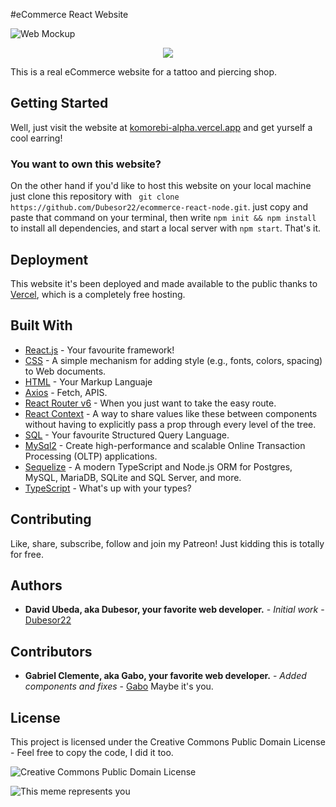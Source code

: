 #eCommerce React Website 


![Web Mockup](Mockup.png) 
<div align:center style="text-align:center"><img src="MobileMockUp.png" /></div>


This is a real eCommerce website for a tattoo and piercing shop.


## Getting Started

Well, just visit the website at [komorebi-alpha.vercel.app](https://komorebi-alpha.vercel.app/) and get yurself a cool earring! 

### You want to own this website?

On the other hand if you'd like to host this website on your local machine just clone this repository with ``` git clone https://github.com/Dubesor22/ecommerce-react-node.git```. just copy and paste that command on your terminal, then write ```npm init && npm install```  to install all dependencies, and start a local server with ```npm start```. That's it.

## Deployment

This website it's been deployed and made available to the public thanks to [Vercel](https://vercel.com), which is a completely free hosting.

## Built With

* [React.js](https://reactjs.org/) - Your favourite framework!
* [CSS](https://www.w3.org/Style/CSS/Overview.en.html) - A simple mechanism for adding style (e.g., fonts, colors, spacing) to Web documents. 
* [HTML](https://html.com/) - Your Markup Languaje
* [Axios](https://axios-http.com/) - Fetch, APIS.
* [React Router v6](https://reactrouter.com/) - When you just want to take the easy route.
* [React Context](https://reactjs.org/docs/context.html) - A way to share values like these between components without having to explicitly pass a prop through every level of the tree.
* [SQL](https://blog.schauderhaft.de/2010/02/15/why-sql-sucks/) - Your favourite Structured Query Language.
* [MySql2](https://www.mysql.com/) - Create high-performance and scalable Online Transaction Processing (OLTP) applications.
* [Sequelize](https://html.com/) - A modern TypeScript and Node.js ORM for Postgres, MySQL, MariaDB, SQLite and SQL Server, and more.
* [TypeScript](https://www.typescriptlang.org/) - What's up with your types?


## Contributing

  Like, share, subscribe, follow and join my Patreon! Just kidding this is totally for free. 

## Authors
* **David Ubeda, aka Dubesor, your favorite web developer.** - *Initial work* - [Dubesor22](https://github.com/Dubesor22)


## Contributors
* **Gabriel Clemente, aka Gabo, your favorite web developer.** - *Added components and fixes* - [Gabo](https://github.com/Gabo-Tech)
Maybe it's you.

## License

This project is licensed under the Creative Commons Public Domain License - Feel free to copy the code, I did it too.

![Creative Commons Public Domain License](https://upload.wikimedia.org/wikipedia/commons/thumb/8/84/Public_Domain_Mark_button.svg/220px-Public_Domain_Mark_button.svg.png)

![This meme represents you](https://preview.redd.it/hwurhp7crzf81.png?auto=webp&s=3f230e79f360c9fbc9394e70ea72330391bf8f27)

